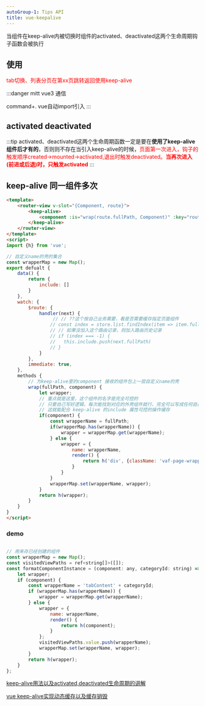 ```yaml
---
autoGroup-1: Tips API
title: vue-keepalive
---
```


当组件在keep-alive内被切换时组件的activated、deactivated这两个生命周期钩子函数会被执行

## 使用
<span style="color: red">tab切换、列表分页在第xx页跳转返回使用keep-alive</span>


:::danger
mitt vue3 通信

command+.  vue自动import引入
:::

## activated deactivated
:::tip
activated、deactivated这两个生命周期函数一定是要在**使用了keep-alive组件后才有的**，否则则不存在当引入keep-alive的时候，<span style="color: red">页面第一次进入，钩子的触发顺序created->mounted->activated,退出时触发deactivated。**当再次进入(前进或后退)时，只触发activated**</span>
:::

## keep-alive 同一组件多次

```html
<template>
    <router-view v-slot="{Component, route}">
        <keep-alive>
            <component :is="wrap(route.fullPath, Component)" :key="route.fullPath" />
        </keep-alive>
    </router-view>
</template>
<script>
import {h} from 'vue';

// 自定义name的壳的集合
const wrapperMap = new Map();
export defualt {
    data() {
        return {
            include: []
        }
    }, 
    watch: {
        $route: {
            handler(next) {
                 // // ??这个按自己业务需要，看是否需要缓存指定页面组件
                // const index = store.list.findIndex(item => item.fullPath === next.fullPath)
                // // 如果没加入这个路由记录，则加入路由历史记录
                // if (index === -1) {
                //   this.include.push(next.fullPath)
                // }
            }
        },
        immediate: true,
    },
    methods {
        // 为keep-alive里的component 接收的组件包上一层自定义name的壳
        wrap(fullPath, component) {
            let wrapper;
            // 重点就是这里，这个组件的名字是完全可控的
            // 只要自己写好逻辑，每次能找到对应的外壳组件就行，完全可以写成任何自己想要的名字
            // 这就能配合 keep-alive 的include 属性可控的操作缓存
            if(component) {
                const wrapperName = fullPath;
                if(wrapperMap.has(wrapperName)) {
                    wrapper = wrapperMap.get(wrapperName);
                } else {
                    wrapper = {
                        name: wrapperName,
                        render() {
                            return h('div', {className: 'vaf-page-wrapper'}, component);
                        }
                    }
                }
                wrapperMap.set(wrapperName, wrapper);
            }
            return h(wrapper);
        }
    }
}
</script>
```

### demo 
```js

// 用来存已经创建的组件
const wrapperMap = new Map();
const visitedViewPaths = ref<string[]>([]);
const formatComponentInstance = (component: any, categoryId: string) => {
    let wrapper;
    if (component) {
        const wrapperName = 'tabContent' + categoryId;
        if (wrapperMap.has(wrapperName)) {
            wrapper = wrapperMap.get(wrapperName);
        } else {
            wrapper = {
                name: wrapperName,
                render() {
                    return h(component);
                }
            };
            visitedViewPaths.value.push(wrapperName);
            wrapperMap.set(wrapperName, wrapper);
        }
        return h(wrapper);
    }
};
```


[keep-alive用法以及activated,deactivated生命周期的讲解](https://blog.csdn.net/yuan_jlj/article/details/118187147)

[vue keep-alive实现动态缓存以及缓存销毁](https://segmentfault.com/a/1190000019788203)